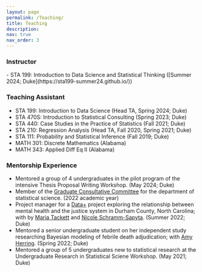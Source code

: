 ```yaml
---
layout: page
permalink: /Teaching/
title: Teaching
description: 
nav: true
nav_order: 3
---
```


<h3> Instructor </h3>
- STA 199: Introduction to Data Science and Statistical Thinking ([Summer 2024; Duke](https://sta199-summer24.github.io/))


<h3> Teaching Assistant </h3>

- STA 199: Introduction to Data Science (Head TA, Spring 2024; Duke)
- STA 470S: Introduction to Statistical Consulting (Spring 2023; Duke)
- STA 440: Case Studies in the Practice of Statistics (Fall 2021; Duke)
- STA 210: Regression Analysis (Head TA, Fall 2020, Spring 2021; Duke)
- STA 111: Probability and Statistical Inference (Fall 2019; Duke)
- MATH 301: Discrete Mathematics (Alabama)
- MATH 343: Applied Diff Eq II (Alabama)


<h3> Mentorship Experience </h3>

- Mentored a group of 4 undergraduates in the pilot program of the intensive Thesis Proposal Writing Workshop. (May 2024; Duke)
- Member of the [Graduate Consultative Committee](https://stat.duke.edu/about/gcc) for the department of statistical science. (2022 academic year)
- Project manager for a [Data+](https://bigdata.duke.edu/data) project exploring the relationship between mental health and the justice system in Durham County, North Carolina; with by [Maria Tackett](https://maria-tackett.netlify.app/) and [Nicole Schramm-Sapyta](https://scholars.duke.edu/person/nicole.schrammsapyta). (Summer 2022; Duke)
- Mentored a senior undergraduate student on her independent study researching Bayesian modeling of febrile death adjudication; with [Amy Herring](https://scholars.duke.edu/person/Amy.Herring).  (Spring 2022; Duke)
- Mentored a group of 5 undergraduates new to statistical research at the Undergraduate Research in Statistical Sciene Workshop. (May 2021; Duke)



